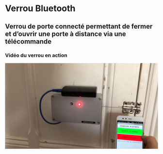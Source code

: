 # Verrou Bluetooth

## Verrou de porte connecté permettant de fermer et d’ouvrir une porte à distance via une télécommande

### Vidéo du verrou en action 

[![illustration video](illustration_video/miniature_video.png)](illustration_video/video-verrou.mp4)
